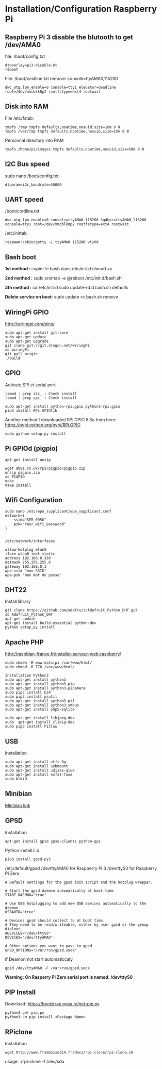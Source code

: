 # Installation/Configuration Raspberry Pi

## Raspberry Pi 3 disable the blutooth to get /dev/AMA0

file: /boot/config.txt
````
dtoverlay=pi3-disable-bt
reboot
````

File: /boot/cmdline.txt
remove: console=ttyAMA0,115200

````
dwc_otg.lpm_enable=0 console=tty1 elevator=deadline root=/dev/mmcblk0p2 rootfstype=ext4 rootwait
````

## Disk into RAM
File /etc/fstab:
```
tmpfs /tmp tmpfs defaults,noatime,nosuid,size=10m 0 0
tmpfs /var/tmp tmpfs defaults,noatime,nosuid,size=10m 0 0
```
Personnal directory into RAM
````
tmpfs /home/pi/images tmpfs defaults,noatime,nosuid,size=50m 0 0
````

## I2C Bus speed
sudo nano /boot/config.txt
````
dtparam=i2c_baudrate=50000
````

## UART speed
/boot/cmdline.txt 
````
dwc_otg.lpm_enable=0 console=ttyAMA0,115200 kgdboc=ttyAMA0,115200 console=tty1 root=/dev/mmcblk0p2 rootfstype=ext4 rootwait
````

/etc/inittab 
````
respawn:/sbin/getty -L ttyAMA0 115200 vt100
````

## Bash boot

**1st method :**
    copier le bash dans /etc/init.d
    chmod +x

**2nd method :** 
    sudo crontab -e
    @reboot /etc/init.d/bash.sh

**3th method :**
    cd /etc/init.d
    sudo update-rd.d bash.sh defaults

**Delete service on boot:**
    sudo update-rc bash.sh remove


## WiringPi GPIO

http://wiringpi.com/pins/
````
sudo apt-get install git-core
sudo apt-get update
sudo apt-get upgrade
git clone git://git.drogon.net/wiringPi
cd wiringPi
git pull origin
./build
````

## GPIO

Activate SPI et serial port

````
lsmod | grep i2c_ : Check install
lsmod | grep spi_ : Check install
````

````
sudo apt-get install python-rpi.gpio python3-rpi.gpio
pip3 install RPi.GPIOlib
````

Another method
I downloaded RPi.GPIO 5.3a from here: https://pypi.python.org/pypi/RPi.GPIO

````
sudo python setup.py install
````

## Pi GPIOd (pigpio)
````
apt-get install unzip

wget abyz.co.uk/rpi/pigpio/pigpio.zip
unzip pigpio.zip
cd PIGPIO
make
make install
````

## Wifi Configuration

````
sudo nano /etc/wpa_supplicant/wpa_supplicant.conf
network={
    ssid="SFR_0950"
    psk="Your_wifi_password"
}


/etc/network/interfaces

allow-hotplug wlan0
iface wlan0 inet static
address 192.168.0.150
netmask 255.255.255.0
gateway 192.168.0.1
wpa-ssid "mon SSID"
wpa-psk "mon mot de passe"
````

## DHT22

Install library

````
git clone https://github.com/adafruit/Adafruit_Python_DHT.git
cd Adafruit_Python_DHT
apt-get update
apt-get install build-essential python-dev
python setup.py install
````

## Apache PHP

http://raspbian-france.fr/installer-serveur-web-raspberry/

```
sudo chown -R www-data:pi /var/www/html/
sudo chmod -R 770 /var/www/html/

Installation Python3
sudo apt-get install python3
sudo apt-get install python3-pip
sudo apt-get install python3-picamera
sudo pip3 install bs4
sudo pip3 install psutil
sudo apt-get install python3-pil
sudo apt-get install python3-smbus
sudo apt-get install php5-sqlite

sudo apt-get install libjpeg-dev
sudo  apt-get install zlib1g-dev
sudo pip3 install Pillow
```

## USB

Installation

````
sudo apt-get install ntfs-3g
sudo apt-get install usbmount
sudo apt-get install udisks-glue
sudo apt-get install exfat-fuse
sudo blkid
````

## Minibian

[Minibian link](https://sourceforge.net/projects/minibian/files/?source=navbar)

## GPSD

Installation

````
apt-get install gpsd gpsd-clients python-gps
````

Python install Lib
````
pip3 install gpsd-py3
````

/etc/default/gpsd
/dev/ttyAMA0 for Raspberry Pi 3
/dev/ttyS0 for Raspberry Pi Zero

````
# Default settings for the gpsd init script and the hotplug wrapper.

# Start the gpsd daemon automatically at boot time
START_DAEMON="true"

# Use USB hotplugging to add new USB devices automatically to the daemon
USBAUTO="true"

# Devices gpsd should collect to at boot time.
# They need to be read/writeable, either by user gpsd or the group dialout.
#DEVICES="/dev/ttyS0"
DEVICES="/dev/ttyAMA0"

# Other options you want to pass to gpsd
GPSD_OPTIONS="/var/run/gpsd.sock"
````
if Deamon not start automaticcaly

````
gpsd /dev/ttyAMA0 -F /var/run/gpsd.sock
````

**Warning: On Rasperry Pi Zero serial port is named: /dev/ttyS0**

## PIP Install

Download:
https://bootstrap.pypa.io/get-pip.py

````
python3 get-pip.py
python3 -m pip install <Package Name>
````

## RPiclone

Installation

````
wget http://www.framboise314.fr/docs/rpi-clone/rpi-clone.sh
````

usage:
./rpi-clone -f /dev/sda


